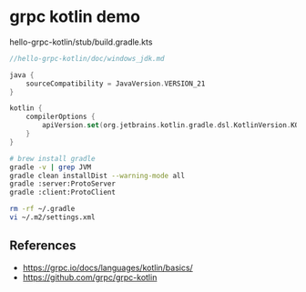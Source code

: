 # grpc kotlin demo

hello-grpc-kotlin/stub/build.gradle.kts

```kotlin
//hello-grpc-kotlin/doc/windows_jdk.md

java {
    sourceCompatibility = JavaVersion.VERSION_21
}

kotlin {
    compilerOptions {
        apiVersion.set(org.jetbrains.kotlin.gradle.dsl.KotlinVersion.KOTLIN_2_0)
    }
}
```

```bash
# brew install gradle
gradle -v | grep JVM
gradle clean installDist --warning-mode all
gradle :server:ProtoServer
gradle :client:ProtoClient
```

```bash
rm -rf ~/.gradle
vi ~/.m2/settings.xml
```

## References

- <https://grpc.io/docs/languages/kotlin/basics/>
- <https://github.com/grpc/grpc-kotlin>
